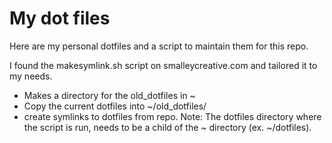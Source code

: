 # My dot files

Here are my personal dotfiles and a script to maintain them for this repo.

I found the makesymlink.sh script on smalleycreative.com and tailored it to my needs.
- Makes a directory for the old\_dotfiles in ~
- Copy the current dotfiles into ~/old\_dotfiles/ 
- create symlinks to dotfiles from repo.
Note: The dotfiles directory where the script is run, needs to be a child of the ~ directory (ex. ~/dotfiles).
